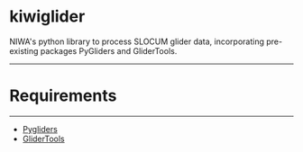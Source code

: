 # kiwiglider
NIWA's python library to process SLOCUM glider data, incorporating pre-existing packages PyGliders and GliderTools.

-------------
# Requirements
--------------
- [Pygliders](https://github.com/c-proof/pyglider)
- [GliderTools](https://github.com/GliderToolsCommunity/GliderTools/)

